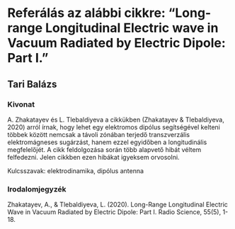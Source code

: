 # Referálás az alábbi cikkre: “Long-range Longitudinal Electric wave in Vacuum Radiated by Electric Dipole: Part I.”
## Tari Balázs
### Kivonat

A. Zhakatayev és L. Tlebaldiyeva a cikkükben (Zhakatayev & Tlebaldiyeva, 2020) arról írnak, hogy lehet egy elektromos dipólus segítségével kelteni többek között nemcsak a távoli zónában terjedő transzverzális elektromágneses sugárzást, hanem ezzel egyidőben a longitudinális megfelelőjét. A cikk feldolgozása során több alapvető hibát véltem felfedezni. Jelen cikkben ezen hibákat igyeksem orvosolni.

Kulcsszavak: elektrodinamika, dipólus antenna

### Irodalomjegyzék

Zhakatayev, A., & Tlebaldiyeva, L. (2020). Long-Range Longitudinal Electric Wave in Vacuum Radiated by Electric Dipole: Part I. Radio Science, 55(5), 1-18.